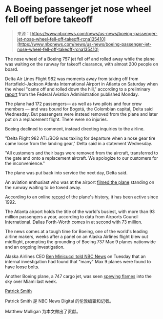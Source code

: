 <!--yml

category: 未分类

date: 2024-05-27 15:10:24

-->

# A Boeing passenger jet nose wheel fell off before takeoff

> 来源：[https://www.nbcnews.com/news/us-news/boeing-passenger-jet-nose-wheel-fell-off-takeoff-rcna135410](https://www.nbcnews.com/news/us-news/boeing-passenger-jet-nose-wheel-fell-off-takeoff-rcna135410)

The nose wheel of a Boeing 757 jet fell off and rolled away while the plane was waiting on the runway for takeoff clearance, with almost 200 people on board.

Delta Air Lines Flight 982 was moments away from taking off from Hartsfield-Jackson Atlanta International Airport in Atlanta on Saturday when the wheel "came off and rolled down the hill," according to a preliminary [report](https://www.asias.faa.gov/apex/f?p=100:96:12951779521749::::P96_ENTRY_DATE,P96_MAKE_NAME,P96_FATAL_FLG:22-JAN-24,BOEING) from the Federal Aviation Administration published Monday.

The plane had 172 passengers— as well as two pilots and four crew members — and was bound for Bogotá, the Colombian capital, Delta said Wednesday. But passengers were instead removed from the plane and later put on a replacement flight. There were no injuries.

Boeing declined to comment, instead directing inquiries to the airline.

"Delta Flight 982 ATL/BOG was taxiing for departure when a nose gear tire came loose from the landing gear," Delta said in a statement Wednesday.

"All customers and their bags were removed from the aircraft, transferred to the gate and onto a replacement aircraft. We apologize to our customers for the inconvenience."

The plane was put back into service the next day, Delta said.

An aviation enthusiast who was at the airport [filmed the plane](https://twitter.com/MattCVaHi/status/1749854135908696561) standing on the runway waiting to be towed away.

According to an online [record](https://www.airfleets.net/ficheapp/plane-b757-25977.htm) of the plane's history, it has been active since 1992.

The Atlanta airport holds the title of the world's busiest, with more than 93 million passengers a year, according to data from Airports Council International. Dallas Forth-Worth comes in at second with 73 million.

The news comes at a tough time for Boeing, one of the world's leading airline makers, weeks after a panel on an Alaska Airlines flight blew out midflight, prompting the grounding of Boeing 737 Max 9 planes nationwide and an ongoing investigation.

Alaska Airlines CEO [Ben Minicucci told NBC News](https://www.nbcnews.com/business/business-news/alaska-airlines-found-more-loose-bolts-boeing-737-max-9-ceo-says-rcna135316) on Tuesday that an internal investigation had found that "many" Max 9 planes were found to have loose bolts.

Another Boeing plane, a 747 cargo jet, was seen [spewing flames](https://www.nbcnews.com/news/us-news/flames-seen-shooting-boeing-747-prompting-emergency-landing-miami-rcna134666) into the sky over Miami last week.

[Patrick Smith](https://www.nbcnews.com/author/patrick-smith-ncpn989401)[](mailto:patrick.smith@nbcuni.com)

Patrick Smith 是 NBC News Digital 的伦敦编辑和记者。

Matthew Mulligan 为本文做出了贡献。
